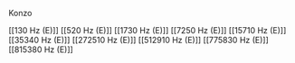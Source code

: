 Konzo

[[130 Hz (E)]]
[[520 Hz (E)]]
[[1730 Hz (E)]]
[[7250 Hz (E)]]
[[15710 Hz (E)]]
[[35340 Hz (E)]]
[[272510 Hz (E)]]
[[512910 Hz (E)]]
[[775830 Hz (E)]]
[[815380 Hz (E)]]